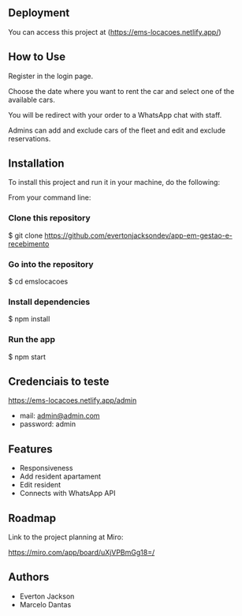 




## Deployment

You can access this project at (https://ems-locacoes.netlify.app/)




## How to Use
Register in the login page.

Choose the date where you want to rent the car and select one of the available cars.

You will be redirect with your order to a WhatsApp chat with staff.

Admins can add and exclude cars of the fleet and edit and exclude reservations.


## Installation

To install this project and run it in your machine, do the following:

From your command line:

### Clone this repository
$ git clone https://github.com/evertonjacksondev/app-em-gestao-e-recebimento

### Go into the repository
$ cd emslocacoes

### Install dependencies
$ npm install

### Run the app
$ npm start

 ##  Credenciais to teste
 https://ems-locacoes.netlify.app/admin
 
 - mail: admin@admin.com
 - password: admin
    
## Features

- Responsiveness
- Add resident apartament
- Edit resident
- Connects with WhatsApp API



## Roadmap

Link to the project planning at Miro:

https://miro.com/app/board/uXjVPBmGg18=/



## Authors


- Everton Jackson
- Marcelo Dantas
